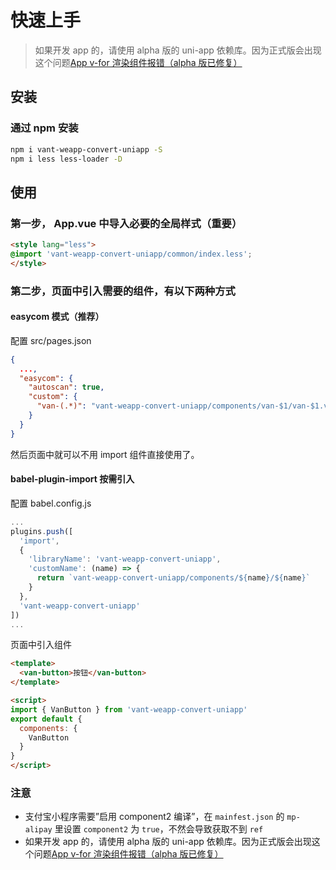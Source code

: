 # 快速上手

> 如果开发 app 的，请使用 alpha 版的 uni-app 依赖库。因为正式版会出现这个问题[App v-for 渲染组件报错（alpha 版已修复）](https://github.com/dcloudio/uni-app/issues/1820)

## 安装

### 通过 npm 安装

```bash
npm i vant-weapp-convert-uniapp -S
npm i less less-loader -D
```

## 使用

### 第一步， App.vue 中导入必要的全局样式（重要）

```html
<style lang="less">
@import 'vant-weapp-convert-uniapp/common/index.less';
</style>
```

### 第二步，页面中引入需要的组件，有以下两种方式

#### easycom 模式（推荐）

配置 src/pages.json

```json
{
  ...,
  "easycom": {
    "autoscan": true,
    "custom": {
      "van-(.*)": "vant-weapp-convert-uniapp/components/van-$1/van-$1.vue"
    }
  }
}

```

然后页面中就可以不用 import 组件直接使用了。

#### babel-plugin-import 按需引入

配置 babel.config.js

```js
...
plugins.push([
  'import',
  {
    'libraryName': 'vant-weapp-convert-uniapp',
    'customName': (name) => {
      return `vant-weapp-convert-uniapp/components/${name}/${name}`
    }
  },
  'vant-weapp-convert-uniapp'
])
...

```

页面中引入组件

```html
<template>
  <van-button>按钮</van-button>
</template>

<script>
import { VanButton } from 'vant-weapp-convert-uniapp'
export default {
  components: {
    VanButton
  }
}
</script>

```

### 注意

- 支付宝小程序需要”启用 component2 编译”，在 `mainfest.json` 的 `mp-alipay` 里设置 `component2` 为 `true`，不然会导致获取不到 `ref`
- 如果开发 app 的，请使用 alpha 版的 uni-app 依赖库。因为正式版会出现这个问题[App v-for 渲染组件报错（alpha 版已修复）](https://github.com/dcloudio/uni-app/issues/1820)
